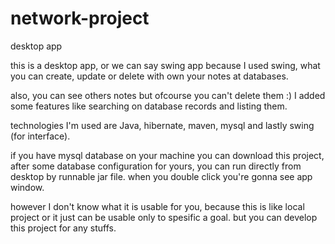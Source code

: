 # network-project
desktop app

this is a desktop app, or we can say swing app because I used swing, what you can create, update or delete with own your notes at databases. 

also, you can see others notes but ofcourse you can't delete them :)  I added some features like searching on database records and listing them.  

technologies I'm used are Java, hibernate, maven, mysql and lastly swing (for interface).

if you have mysql database on your machine you can download this project, after some database configuration for yours, you can run directly from desktop by runnable jar file. when you double click you're gonna see app window.

however I don't know what it is usable for you, because this is like local project or it just can be usable only to spesific a goal. but you can develop this project for any stuffs.

